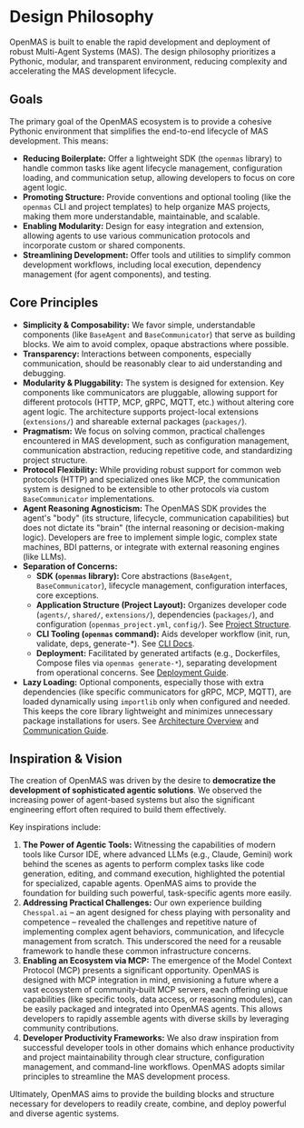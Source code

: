 # Design Philosophy

OpenMAS is built to enable the rapid development and deployment of robust Multi-Agent Systems (MAS). The design philosophy prioritizes a Pythonic, modular, and transparent environment, reducing complexity and accelerating the MAS development lifecycle.

## Goals

The primary goal of the OpenMAS ecosystem is to provide a cohesive Pythonic environment that simplifies the end-to-end lifecycle of MAS development. This means:

* **Reducing Boilerplate:** Offer a lightweight SDK (the `openmas` library) to handle common tasks like agent lifecycle management, configuration loading, and communication setup, allowing developers to focus on core agent logic.
* **Promoting Structure:** Provide conventions and optional tooling (like the `openmas` CLI and project templates) to help organize MAS projects, making them more understandable, maintainable, and scalable.
* **Enabling Modularity:** Design for easy integration and extension, allowing agents to use various communication protocols and incorporate custom or shared components.
* **Streamlining Development:** Offer tools and utilities to simplify common development workflows, including local execution, dependency management (for agent components), and testing.

## Core Principles

* **Simplicity & Composability:** We favor simple, understandable components (like `BaseAgent` and `BaseCommunicator`) that serve as building blocks. We aim to avoid complex, opaque abstractions where possible.
* **Transparency:** Interactions between components, especially communication, should be reasonably clear to aid understanding and debugging.
* **Modularity & Pluggability:** The system is designed for extension. Key components like communicators are pluggable, allowing support for different protocols (HTTP, MCP, gRPC, MQTT, etc.) without altering core agent logic. The architecture supports project-local extensions (`extensions/`) and shareable external packages (`packages/`).
* **Pragmatism:** We focus on solving common, practical challenges encountered in MAS development, such as configuration management, communication abstraction, reducing repetitive code, and standardizing project structure.
* **Protocol Flexibility:** While providing robust support for common web protocols (HTTP) and specialized ones like MCP, the communication system is designed to be extensible to other protocols via custom `BaseCommunicator` implementations.
* **Agent Reasoning Agnosticism:** The OpenMAS SDK provides the agent's "body" (its structure, lifecycle, communication capabilities) but does not dictate its "brain" (the internal reasoning or decision-making logic). Developers are free to implement simple logic, complex state machines, BDI patterns, or integrate with external reasoning engines (like LLMs).
* **Separation of Concerns:**
    * **SDK (`openmas` library):** Core abstractions (`BaseAgent`, `BaseCommunicator`), lifecycle management, configuration interfaces, core exceptions.
    * **Application Structure (Project Layout):** Organizes developer code (`agents/`, `shared/`, `extensions/`), dependencies (`packages/`), and configuration (`openmas_project.yml`, `config/`). See [Project Structure](project_structure.md).
    * **CLI Tooling (`openmas` command):** Aids developer workflow (init, run, validate, deps, generate-*). See [CLI Docs](../cli/index.md).
    * **Deployment:** Facilitated by generated artifacts (e.g., Dockerfiles, Compose files via `openmas generate-*`), separating development from operational concerns. See [Deployment Guide](../guides/deployment.md).
* **Lazy Loading:** Optional components, especially those with extra dependencies (like specific communicators for gRPC, MCP, MQTT), are loaded dynamically using `importlib` only when configured and needed. This keeps the core library lightweight and minimizes unnecessary package installations for users. See [Architecture Overview](architecture.md) and [Communication Guide](../guides/communication/index.md).

## Inspiration & Vision

The creation of OpenMAS was driven by the desire to **democratize the development of sophisticated agentic solutions**. We observed the increasing power of agent-based systems but also the significant engineering effort often required to build them effectively.

Key inspirations include:

1.  **The Power of Agentic Tools:** Witnessing the capabilities of modern tools like Cursor IDE, where advanced LLMs (e.g., Claude, Gemini) work behind the scenes as agents to perform complex tasks like code generation, editing, and command execution, highlighted the potential for specialized, capable agents. OpenMAS aims to provide the foundation for building such powerful, task-specific agents more easily.
2.  **Addressing Practical Challenges:** Our own experience building `Chesspal.ai` – an agent designed for chess playing with personality and competence – revealed the challenges and repetitive nature of implementing complex agent behaviors, communication, and lifecycle management from scratch. This underscored the need for a reusable framework to handle these common infrastructure concerns.
3.  **Enabling an Ecosystem via MCP:** The emergence of the Model Context Protocol (MCP) presents a significant opportunity. OpenMAS is designed with MCP integration in mind, envisioning a future where a vast ecosystem of community-built MCP servers, each offering unique capabilities (like specific tools, data access, or reasoning modules), can be easily packaged and integrated into OpenMAS agents. This allows developers to rapidly assemble agents with diverse skills by leveraging community contributions.
4.  **Developer Productivity Frameworks:** We also draw inspiration from successful developer tools in other domains which enhance productivity and project maintainability through clear structure, configuration management, and command-line workflows. OpenMAS adopts similar principles to streamline the MAS development process.

Ultimately, OpenMAS aims to provide the building blocks and structure necessary for developers to readily create, combine, and deploy powerful and diverse agentic systems.

